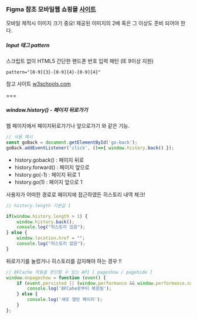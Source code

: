 ### Figma 참조 모바일웹 쇼핑몰 [사이트](https://franz0406.github.io/mobile-shop/)

모바일 제작시 이미지 크기 중요! 제공된 이미지의 2배 혹은 그 이상도 준비 되어야 한다.  

##### Input 태그 pattern  

스크립트 없이 HTML5 간단한 핸드폰 번호 입력 패턴 (IE 9이상 지원)  

`pattern="[0-9]{3}-[0-9]{4}-[0-9]{4}"`  

참고 사이트 [w3schools.com](https://www.w3schools.com/tags/att_input_pattern.asp)

===

##### window.history() - 페이지 뒤로가기

웹 페이지에서 페이지뒤로가기나 앞으로가기 와 같은 기능.

```javascript
// 사용 예시
const goBack = document.getElementById('go-back');
goBack.addEventListener('click', ()=>{ window.history.back() });
```
- history.goback()  : 페이지 뒤로
- history.forward() : 페이지 앞으로
- history.go(-1)    : 페이지 뒤로 1
- history.go(1)     : 페이지 앞으로 1  

사용자가 어떠한 경로로 페이지에 접근하였든 히스토리 내역 체크!
```javascript
// history.length 기본값 1

if(window.history.length > 1) {
    window.history.back();
    console.log("히스토리 있음");         
} else {
    window.location.href = "";
    console.log("히스토리 없음");
}
```
뒤로가기를 눌렀거나 히스토리를 감지해야 하는 경우 !!
```javascript
// BFCache 작동을 판단할 수 있는 API [ pageshow / pagehide ]
window.onpageshow = function (event) {
    if (event.persisted || (window.performance && window.performance.navigation.type == 2)){
        console.log('BFCahe로부터 복원됨');
    } else {
        console.log('새로 열린 페이지');
    }    
};
```



